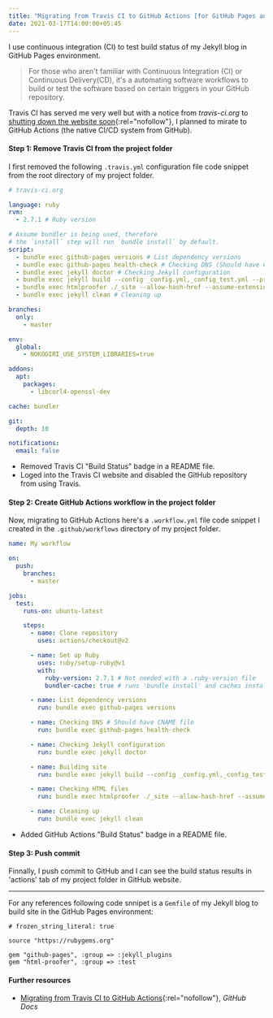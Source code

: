 ```yaml
---
title: "Migrating from Travis CI to GitHub Actions [for GitHub Pages and Jekyll]"
date: 2021-03-17T14:00:00+05:45
---
```


I use continuous integration (CI) to test build status of my Jekyll blog in GitHub Pages environment.

> For those who aren't familiar with Continuous Integration (CI) or Continuous Delivery(CD), it's a automating software workflows to build or test the software based on certain triggers in your GitHub repository.

Travis CI has served me very well but with a notice from _travis-ci.org_ to [shutting down the website soon](https://ropensci.org/blog/2020/11/19/moving-away-travis/){:rel="nofollow"}, I planned to mirate to GitHub Actions (the native CI/CD system from GitHub).

#### Step 1: Remove Travis CI from the project folder

I first removed the following `.travis.yml` configuration file code snippet from the root directory of my project folder.

```yml
# travis-ci.org

language: ruby
rvm:
  - 2.7.1 # Ruby version

# Assume bundler is being used, therefore
# the `install` step will run `bundle install` by default.
script:
  - bundle exec github-pages versions # List dependency versions
  - bundle exec github-pages health-check # Checking DNS (Should have CNAME file)
  - bundle exec jekyll doctor # Checking Jekyll configuration
  - bundle exec jekyll build --config _config.yml,_config_test.yml --profile # Building site
  - bundle exec htmlproofer ./_site --allow-hash-href --assume-extension --http-status-ignore "403,429" --only-4xx # Checking HTML files
  - bundle exec jekyll clean # Cleaning up

branches:
  only:
    - master

env:
  global:
    - NOKOGIRI_USE_SYSTEM_LIBRARIES=true

addons:
  apt:
    packages:
      - libcurl4-openssl-dev

cache: bundler

git:
  depth: 10

notifications:
  email: false
```

- Removed Travis CI "Build Status" badge in a README file.
- Loged into the Travis CI website and disabled the GitHub repository from using Travis.

#### Step 2: Create GitHub Actions workflow in the project folder

Now, migrating to GitHub Actions here's a `.workflow.yml` file code snippet I created in the `.github/workflows` directory of my project folder.

```yml
name: My workflow

on:
  push:
    branches:
      - master

jobs:
  test:
    runs-on: ubuntu-latest

    steps:
      - name: Clone repository
        uses: actions/checkout@v2

      - name: Set up Ruby
        uses: ruby/setup-ruby@v1
        with:
          ruby-version: 2.7.1 # Not needed with a .ruby-version file
          bundler-cache: true # runs 'bundle install' and caches installed gems automatically

      - name: List dependency versions
        run: bundle exec github-pages versions

      - name: Checking DNS # Should have CNAME file
        run: bundle exec github-pages health-check

      - name: Checking Jekyll configuration
        run: bundle exec jekyll doctor

      - name: Building site
        run: bundle exec jekyll build --config _config.yml,_config_test.yml --profile

      - name: Checking HTML files
        run: bundle exec htmlproofer ./_site --allow-hash-href --assume-extension --http-status-ignore "403,429" --only-4xx

      - name: Cleaning up
        run: bundle exec jekyll clean
```

- Added GitHub Actions "Build Status" badge in a README file.

#### Step 3: Push commit

Finnally, I push commit to GitHub and I can see the build status results in 'actions' tab of my project folder in GitHub website.

---

For any references following code snnipet is a `Gemfile` of my Jekyll blog to build site in the GitHub Pages environment:

```text
# frozen_string_literal: true

source "https://rubygems.org"

gem "github-pages", :group => :jekyll_plugins
gem "html-proofer", :group => :test
```

#### Further resources

- [Migrating from Travis CI to GitHub Actions](https://docs.github.com/en/actions/learn-github-actions/migrating-from-travis-ci-to-github-actions){:rel="nofollow"}, _GitHub Docs_
